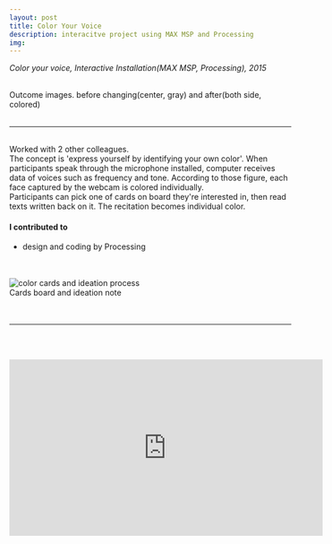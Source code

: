 ```yaml
---
layout: post
title: Color Your Voice
description: interacitve project using MAX MSP and Processing
img:
---
```


<i>Color your voice, Interactive Installation(MAX MSP, Processing), 2015</i>

<div class="img_row">
	<img class="col one" src="{{ site.baseurl }}/img/71.jpg" alt="" title="example image"/>
	<img class="col one" src="{{ site.baseurl }}/img/75.jpg" alt="" title="example image"/>
	<img class="col one" src="{{ site.baseurl }}/img/72.jpg" alt="" title="example image"/>
</div>
<div class="col three caption">
	Outcome images. before changing(center, gray) and after(both side, colored)
</div>
<br/>

***

<br/>
Worked with 2 other colleagues.<br/>
The concept is 'express yourself by identifying your own color'. When participants speak through the microphone installed, computer receives data of voices such as frequency and tone. According to those figure, each face captured by the webcam is colored individually.
<br/>
Participants can pick one of cards on board they're interested in, then read texts written back on it. The recitation becomes individual color.
<br/>

#### I contributed to
<ul>
	<li>design and coding by Processing</li>
</ul>
<br/><br/>



<img class="col three" src="/img/74.jpg" alt="color cards and ideation process" title="color cards and ideation process"/>

<div class="col three caption">
	Cards board and ideation note
</div>
<br/><br/>

***

<br/><br/>
<p align="middle">
<iframe width="560" height="315" src="https://www.youtube.com/embed/mUlZvgio3wE" frameborder="0" allowfullscreen></iframe>
</p>

<br/><br/><br/>
